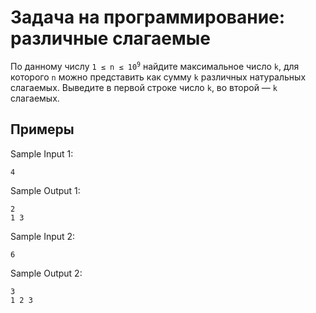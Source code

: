 # Задача на программирование: различные слагаемые

По данному числу <code>1&nbsp;≤&nbsp;n&nbsp;≤&nbsp;10<sup>9</sup></code> найдите максимальное число <code>k</code>, для которого <code>n</code> можно представить как сумму <code>k</code> различных натуральных слагаемых. Выведите в первой строке число <code>k</code>, во второй — <code>k</code> слагаемых.

## Примеры

Sample Input 1:

```
4
```

Sample Output 1:

```
2
1 3
```

Sample Input 2:

```
6
```

Sample Output 2:

```
3
1 2 3
```
